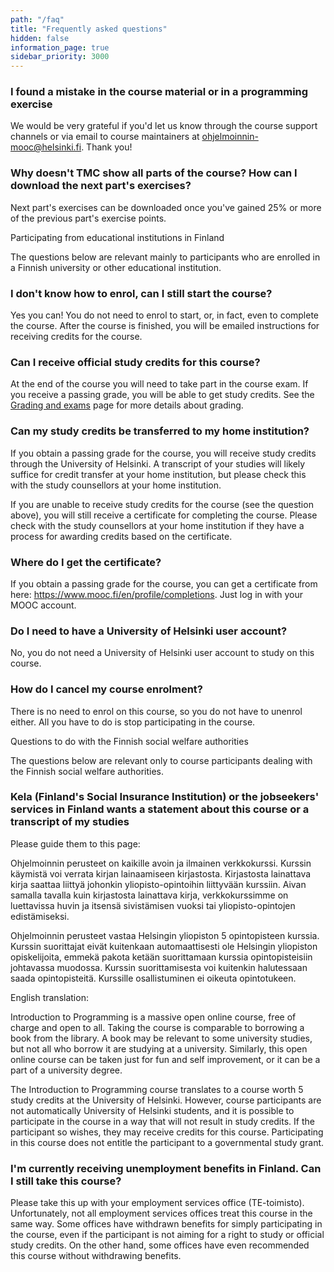 ```yaml
---
path: "/faq"
title: "Frequently asked questions"
hidden: false
information_page: true
sidebar_priority: 3000
---
```


<table-of-contents></table-of-contents>

### I found a mistake in the course material or in a programming exercise

We would be very grateful if you'd let us know through the course support channels or via email to course maintainers at ohjelmoinnin-mooc@helsinki.fi. Thank you!

### Why doesn't TMC show all parts of the course? How can I download the next part's exercises?

Next part's exercises can be downloaded once you've gained 25% or more of the previous part's exercise points.

<span class="h2">Participating from educational institutions in Finland</span>

<notice>The questions below are relevant mainly to participants who are enrolled in a Finnish university or other educational institution.</notice>

### I don't know how to enrol, can I still start the course?

Yes you can! You do not need to enrol to start, or, in fact, even to complete the course. After the course is finished, you will be emailed instructions for receiving credits for the course.

### Can I receive official study credits for this course?

At the end of the course you will need to take part in the course exam. If you receive a passing grade, you will be able to get study credits. See the [Grading and exams](/grading-and-exams) page for more details about grading.

### Can my study credits be transferred to my home institution?

If you obtain a passing grade for the course, you will receive study credits through the University of Helsinki. A transcript of your studies will likely suffice for credit transfer at your home institution, but please check this with the study counsellors at your home institution.

If you are unable to receive study credits for the course (see the question above), you will still receive a certificate for completing the course. Please check with the study counsellors at your home institution if they have a process for awarding credits based on the certificate.

### Where do I get the certificate?

If you obtain a passing grade for the course, you can get a certificate from here: https://www.mooc.fi/en/profile/completions. Just log in with your MOOC account.

### Do I need to have a University of Helsinki user account?

No, you do not need a University of Helsinki user account to study on this course.

### How do I cancel my course enrolment?

There is no need to enrol on this course, so you do not have to unenrol either. All you have to do is stop participating in the course.

<span class="h2">Questions to do with the Finnish social welfare authorities</span>

<notice>The questions below are relevant only to course participants dealing with the Finnish social welfare authorities.</notice>

### Kela (Finland's Social Insurance Institution) or the jobseekers' services in Finland wants a statement about this course or a transcript of my studies

Please guide them to this page:

Ohjelmoinnin perusteet on kaikille avoin ja ilmainen verkkokurssi. Kurssin käymistä voi verrata kirjan lainaamiseen kirjastosta. Kirjastosta lainattava kirja saattaa liittyä johonkin yliopisto-opintoihin liittyvään kurssiin. Aivan samalla tavalla kuin kirjastosta lainattava kirja, verkkokurssimme on luettavissa huvin ja itsensä sivistämisen vuoksi tai yliopisto-opintojen edistämiseksi.

Ohjelmoinnin perusteet vastaa Helsingin yliopiston 5 opintopisteen kurssia. Kurssin suorittajat eivät kuitenkaan automaattisesti ole Helsingin yliopiston opiskelijoita, emmekä pakota ketään suorittamaan kurssia opintopisteisiin johtavassa muodossa. Kurssin suorittamisesta voi kuitenkin halutessaan saada opintopisteitä. Kurssille osallistuminen ei oikeuta opintotukeen.

English translation:

Introduction to Programming is a massive open online course, free of charge and open to all. Taking the course is comparable to borrowing a book from the library. A book may be relevant to some university studies, but not all who borrow it are studying at a university. Similarly, this open online course can be taken just for fun and self improvement, or it can be a part of a university degree.

The Introduction to Programming course translates to a course worth 5 study credits at the University of Helsinki. However, course participants are not automatically University of Helsinki students, and it is possible to participate in the course in a way that will not result in study credits. If the participant so wishes, they may receive credits for this course. Participating in this course does not entitle the participant to a governmental study grant.

### I'm currently receiving unemployment benefits in Finland. Can I still take this course? 

Please take this up with your employment services office (TE-toimisto). Unfortunately, not all employment services offices treat this course in the same way. Some offices have withdrawn benefits for simply participating in the course, even if the participant is not aiming for a right to study or official study credits. On the other hand, some offices have even recommended this course without withdrawing benefits.
